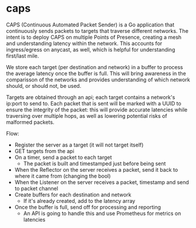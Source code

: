 # caps
CAPS (Continuous Automated Packet Sender) is a Go application that continuously sends packets to targets that traverse different networks.  The intent is to deploy CAPS on multiple Points of Presence, creating a mesh and understanding latency within the network.  This accounts for ingress/egress on anycast, as well, which is helpful for understanding first/last mile.

We store each target (per destination and network) in a buffer to process the average latency once the buffer is full.  This will bring awareness in the comparisson of the networks and provides understanding of which network should, or should not, be used.

Targets are obtained through an api; each target contains a network's ip:port to send to.  Each packet that is sent will be marked with a UUID to ensure the integrity of the packet: this will provide accurate latencies while traversing over multiple hops, as well as lowering potential risks of malformed packets.



Flow:

- Register the server as a target (it will not target itself)
- GET targets from the api
- On a timer, send a packet to each target
  - The packet is built and timestamped just before being sent
- When the Reflector on the server receives a packet, send it back to where it came from (changing the bool)
- When the Listener on the server receives a packet, timestamp and send to packet channel
- Create buffers for each destination and network
  - If it's already created, add to the latency array
- Once the buffer is full, send off for processing and reporting
  - An API is going to handle this and use Prometheus for metrics on latencies 
